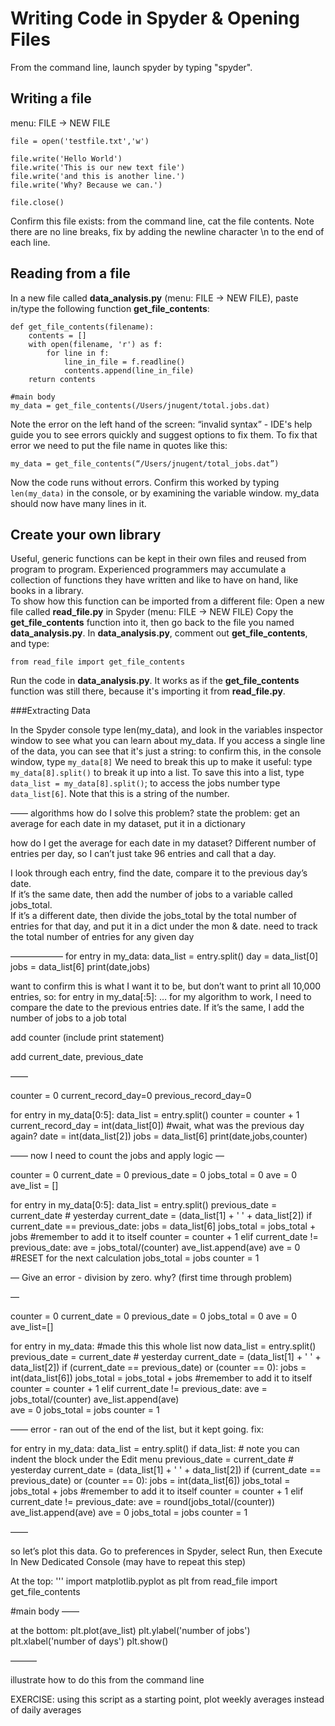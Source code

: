 
# Writing Code in Spyder & Opening Files

From the command line, launch spyder by typing "spyder".

## Writing a file

menu: FILE -> NEW FILE

````
file = open('testfile.txt','w') 
 
file.write('Hello World') 
file.write('This is our new text file') 
file.write('and this is another line.') 
file.write('Why? Because we can.') 
 
file.close() 
````

Confirm this file exists: from the command line, cat the file contents.  Note there are no line breaks, fix by adding the newline character \n to the end of each line.

## Reading from a file

In a new file called **data_analysis.py** (menu: FILE -> NEW FILE), paste in/type the following function **get_file_contents**:

````
def get_file_contents(filename):    
    contents = []
    with open(filename, 'r') as f:
        for line in f:
            line_in_file = f.readline()
            contents.append(line_in_file)
    return contents

#main body
my_data = get_file_contents(/Users/jnugent/total.jobs.dat)
````

Note the error on the left hand of the screen:
“invalid syntax” - IDE's help guide you to see errors quickly and suggest options to fix them.
To fix that error we need to put the file name in quotes like this:
````
my_data = get_file_contents(“/Users/jnugent/total_jobs.dat”)
````
Now the code runs without errors.  Confirm this worked by typing `len(my_data)` in the console, or by examining the variable window.  my_data should now have many lines in it.

## Create your own library 
Useful, generic functions can be kept in their own files and reused from program to program. Experienced programmers may accumulate a collection of functions they have written and like to have on hand, like books in a library.  
To show how this function can be imported from a different file:
Open a new file called **read_file.py** in Spyder (menu: FILE -> NEW FILE) 
Copy the **get_file_contents** function into it, then go back to the file you named **data_analysis.py**.
In **data_analysis.py**, comment out **get_file_contents**, and type:
````
from read_file import get_file_contents
````
Run the code in **data_analysis.py**.  It works as if the **get_file_contents** function was still there, because it's importing it from **read_file.py**.  

###Extracting Data

In the Spyder console type len(my_data), and look in the variables inspector window to see what you can learn about my_data.
If you access a single line of the data, you can see that it's just a string: to confirm this, in the console window, type `my_data[8]`
We need to break this up to make it useful: type `my_data[8].split()` to break it up into a list.
To save this into a list, type `data_list = my_data[8].split()`; to access the jobs number type `data_list[6]`.  Note that this is a string of the number.

——
algorithms
how do I solve this problem?
state the problem: get an average for each date in my dataset, put it in a dictionary

how do I get the average for each date in my dataset?  Different number of entries per day, so I can’t just take 96 entries and call that a day.

I look through each entry, find the date, compare it to the previous day’s date.  
If it’s the same date, then add the number of jobs to a variable called jobs_total.  
If it’s a different date, then divide the jobs_total by the total number of entries for that day, and put it in a dict under the mon & date.
need to track the total number of entries for any given day

——————
for entry in my_data:
    data_list = entry.split()
    day = data_list[0]
    jobs = data_list[6]
    print(date,jobs)

want to confirm this is what I want it to be, but don’t want to print all 10,000 entries, so:
for entry in my_data[:5]:
…
for my algorithm to work, I need to compare the date to the previous entries date.  If it’s the same, I add the number of jobs to a job total

add counter (include print statement)

add current_date, previous_date

——

counter = 0
current_record_day=0
previous_record_day=0

for entry in my_data[0:5]:
    data_list = entry.split()
    counter = counter + 1
    current_record_day = int(data_list[0]) #wait, what was the previous day again?
    date = int(data_list[2])
    jobs = data_list[6]
    print(date,jobs,counter)

——
now I need to count the jobs and apply logic
—

counter = 0
current_date = 0
previous_date = 0
jobs_total = 0
ave = 0
ave_list = []

for entry in my_data[0:5]:
    data_list = entry.split()
    previous_date = current_date  # yesterday
    current_date = (data_list[1] + ' ' + data_list[2]) 
    if current_date == previous_date:
        jobs = data_list[6]
        jobs_total = jobs_total + jobs  #remember to add it to itself
        counter = counter + 1
    elif current_date != previous_date:
        ave = jobs_total/(counter)
        ave_list.append(ave)
        ave = 0	#RESET for the next calculation
        jobs_total = jobs
        counter = 1

—
Give an error - division by zero.  why?  (first time through problem)

—

counter = 0
current_date = 0
previous_date = 0
jobs_total = 0
ave = 0
ave_list=[]

for entry in my_data: #made this this whole list now
    data_list = entry.split()
    previous_date = current_date  # yesterday
    current_date = (data_list[1] + ' ' + data_list[2]) 
    if (current_date == previous_date) or (counter == 0):
        jobs = int(data_list[6])
        jobs_total = jobs_total + jobs  #remember to add it to itself
        counter = counter + 1
    elif current_date != previous_date:
        ave = jobs_total/(counter)
        ave_list.append(ave)        
        ave = 0	
        jobs_total = jobs
        counter = 1

——
error - ran out of the end of the list, but it kept going.
fix:

for entry in my_data:
    data_list = entry.split()
    if data_list:   # note you can indent the block under the Edit menu
        previous_date = current_date  # yesterday
        current_date = (data_list[1] + ' ' + data_list[2]) 
        if (current_date == previous_date) or (counter == 0):
            jobs = int(data_list[6])
            jobs_total = jobs_total + jobs  #remember to add it to itself
            counter = counter + 1
        elif current_date != previous_date:
            ave = round(jobs_total/(counter))
            ave_list.append(ave)
            ave = 0	
            jobs_total = jobs
            counter = 1

——

so let’s plot this data.  Go to preferences in Spyder, select Run, then Execute In New Dedicated Console (may have to repeat this step)

At the top:
'''
import matplotlib.pyplot as plt
from read_file import get_file_contents
    
#main body
——

at the bottom:
plt.plot(ave_list)
plt.ylabel('number of jobs')
plt.xlabel('number of days')
plt.show()

———

illustrate how to do this from the command line

EXERCISE:
using this script as a starting point, plot weekly averages instead of daily averages
